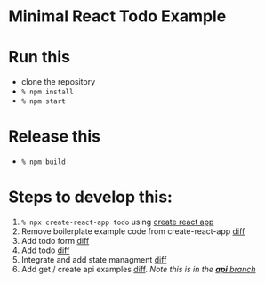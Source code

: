 # Minimal React Todo Example

# Run this

- clone the repository
- `% npm install`
- `% npm start`

# Release this

- `% npm build`

# Steps to develop this:

1. `% npx create-react-app todo` using [create react app](https://github.com/facebook/create-react-app)
2. Remove boilerplate example code from create-react-app [diff](https://github.com/goldhand/minimal-react-todo/commit/6151fa8431946f6150cd8257c0692022ed72ae95)
3. Add todo form [diff](https://github.com/goldhand/minimal-react-todo/commit/3a6077984af899b159c96820a2c81fee5e1f5b5d)
4. Add todo [diff](https://github.com/goldhand/minimal-react-todo/commit/6e239a540e6dd9e0b0534d036fd0ae72b88598a2)
5. Integrate and add state managment [diff](https://github.com/goldhand/minimal-react-todo/commit/e9fb8ee1a58a0c36a1dc29df43fd4f308b44896c)
6. Add get / create api examples [diff](https://github.com/goldhand/minimal-react-todo/commit/93ff0fc903b62cfd3d4ee812841b742af095cffa). _Note this is in the [**api** branch](https://github.com/goldhand/minimal-react-todo/tree/api)_
